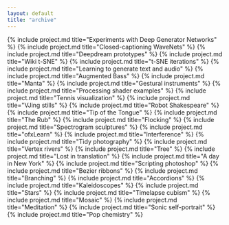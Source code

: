 ```yaml
---
layout: default
title: "archive"
---
```


<div id="works">
	{% include project.md title="Experiments with Deep Generator Networks" %} 
	{% include project.md title="Closed-captioning WaveNets" %} 
	{% include project.md title="Deepdream prototypes" %} 
	{% include project.md title="Wiki t-SNE" %} 
	{% include project.md title="t-SNE iterations" %} 
	{% include project.md title="Learning to generate text and audio" %} 
	{% include project.md title="Augmented Bass" %} 
	{% include project.md title="Manta" %} 
	{% include project.md title="Gestural instruments" %} 
	{% include project.md title="Processing shader examples" %} 
	{% include project.md title="Tennis visualization" %} 
	{% include project.md title="VJing stills" %} 
	{% include project.md title="Robot Shakespeare" %}
	{% include project.md title="Tip of the Tongue" %} 
	{% include project.md title="The Rub" %} 
	{% include project.md title="Flocking" %} 
	{% include project.md title="Spectrogram sculptures" %} 
	{% include project.md title="ofxLearn" %} 
	{% include project.md title="Interference" %} 
	{% include project.md title="Tidy photography" %} 
	{% include project.md title="Vertex rivers" %} 
	{% include project.md title="Tree" %} 
	{% include project.md title="Lost in translation" %} 
	{% include project.md title="A day in New York" %} 
	{% include project.md title="Scripting photoshop" %} 
	{% include project.md title="Bezier ribbons" %} 
	{% include project.md title="Branching" %} 
	{% include project.md title="Accordions" %} 
	{% include project.md title="Kaleidoscopes" %} 
	{% include project.md title="Stars" %} 
	{% include project.md title="Timelapse cubism" %} 
	{% include project.md title="Mosaic" %} 
	{% include project.md title="Meditation" %} 
	{% include project.md title="Sonic self-portrait" %} 
	{% include project.md title="Pop chemistry" %} 
</div>